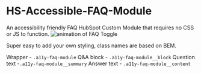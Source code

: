 # HS-Accessible-FAQ-Module
An accessibility friendly FAQ HubSpot Custom Module that requires no CSS or JS to function.
![animation of FAQ Toggle](https://spin.d.pr/3cRL10+)

Super easy to add your own styling, class names are based on BEM.

Wrapper - `.a11y-faq-module`
Q&A block -  `.a11y-faq-module__block`
Question text -`.a11y-faq-module__summary`
Answer text - `.a11y-faq-module__content`
